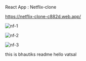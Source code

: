 React App :  Netflix-clone

https://netflix-clone-c882d.web.app/

![nf-1](https://user-images.githubusercontent.com/61656212/113966772-5c195580-984d-11eb-9941-79016c534e2c.PNG)




![nf-2](https://user-images.githubusercontent.com/61656212/113966782-620f3680-984d-11eb-89c0-e3a8fba33058.PNG)




![nf-3](https://user-images.githubusercontent.com/61656212/113966786-63406380-984d-11eb-8f1f-429ff446a1e0.PNG)


this is bhautiks readme
hello vatsal